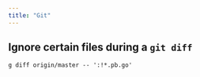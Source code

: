 ```yaml
---
title: "Git"
---
```


## Ignore certain files during a `git diff`

```
g diff origin/master -- ':!*.pb.go'
```
